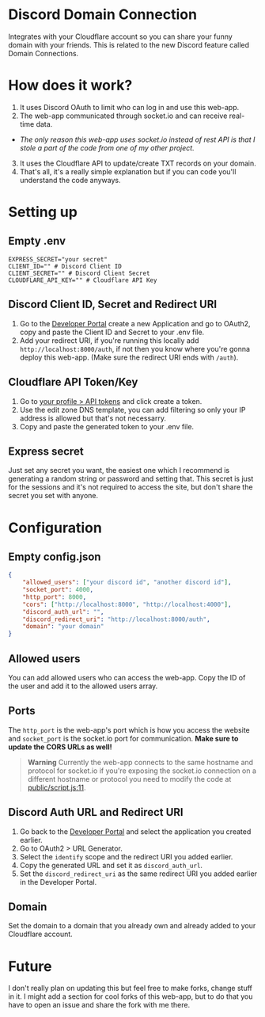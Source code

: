# Discord Domain Connection
Integrates with your Cloudflare account so you can share your funny domain with your friends.
This is related to the new Discord feature called Domain Connections.

# How does it work?
1. It uses Discord OAuth to limit who can log in and use this web-app.
2. The web-app communicated through socket.io and can receive real-time data.
  - *The only reason this web-app uses socket.io instead of rest API is that I stole a part of the code from one of my other project.*
3. It uses the Cloudflare API to update/create TXT records on your domain.
4. That's all, it's a really simple explanation but if you can code you'll understand the code anyways.

# Setting up
## Empty .env
```dotenv
EXPRESS_SECRET="your secret"
CLIENT_ID="" # Discord Client ID
CLIENT_SECRET="" # Discord Client Secret
CLOUDFLARE_API_KEY="" # Cloudflare API Key
```

## Discord Client ID, Secret and Redirect URI
1. Go to the [Developer Portal](https://discord.com/developers/applications) create a new Application and go to OAuth2, copy and paste the Client ID and Secret to your .env file.
2. Add your redirect URI, if you're running this locally add `http://localhost:8000/auth`, if not then you know where you're gonna deploy this web-app. (Make sure the redirect URI ends with `/auth`).

## Cloudflare API Token/Key
1. Go to [your profile > API tokens](https://dash.cloudflare.com/profile/api-tokens) and click create a token.
2. Use the edit zone DNS template, you can add filtering so only your IP address is allowed but that's not necessarry.
3. Copy and paste the generated token to your .env file.

## Express secret
Just set any secret you want, the easiest one which I recommend is generating a random string or password and setting that.
This secret is just for the sessions and it's not required to access the site, but don't share the secret you set with anyone.

# Configuration
## Empty config.json
```json
{
    "allowed_users": ["your discord id", "another discord id"],
    "socket_port": 4000,
    "http_port": 8000,
    "cors": ["http://localhost:8000", "http://localhost:4000"],
    "discord_auth_url": "",
    "discord_redirect_uri": "http://localhost:8000/auth",
    "domain": "your domain"
}
```

## Allowed users
You can add allowed users who can access the web-app.
Copy the ID of the user and add it to the allowed users array.

## Ports
The `http_port` is the web-app's port which is how you access the website and `socket_port` is the socket.io port for communication. **Make sure to update the CORS URLs as well!**

> **Warning**
> Currently the web-app connects to the same hostname and protocol for socket.io if you're exposing the socket.io connection on a different hostname or protocol you need to modify the code at [public/script.js:11](public/script.js).

## Discord Auth URL and Redirect URI
1. Go back to the [Developer Portal](https://discord.com/developers/applications) and select the application you created earlier.
2. Go to OAuth2 > URL Generator.
3. Select the `identify` scope and the redirect URI you added earlier.
4. Copy the generated URL and set it as `discord_auth_url`.
5. Set the `discord_redirect_uri` as the same redirect URI you added earlier in the Developer Portal.

## Domain
Set the domain to a domain that you already own and already added to your Cloudflare account.

# Future
I don't really plan on updating this but feel free to make forks, change stuff in it.
I might add a section for cool forks of this web-app, but to do that you have to open an issue and share the fork with me there.